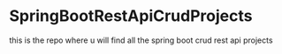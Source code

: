 # SpringBootRestApiCrudProjects
this is the repo where u will find all the spring boot crud rest api projects
